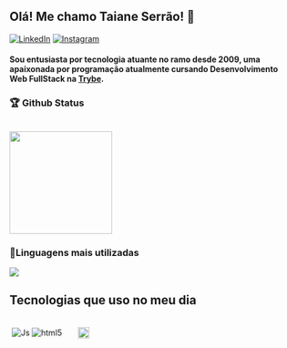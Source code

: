 ## Olá! Me chamo Taiane Serrão! 👋
[![LinkedIn](https://img.shields.io/badge/LinkedIn-0077B5?style=for-the-badge&logo=linkedin&logoColor=white)](https://www.linkedin.com/in/taiane-serrao)
[![Instagram](https://img.shields.io/badge/Instagram-E4405F?style=for-the-badge&logo=instagram&logoColor=white)](https://www.instagram.com/taaiserrao/)

#### Sou entusiasta por tecnologia atuante no ramo desde 2009, uma apaixonada por programação atualmente cursando Desenvolvimento Web FullStack na [Trybe](https://betrybe.com).

### 🏆 Github Status

<div style="display: inline_block"><br/>
  <img height="180em" src="https://github-readme-stats.vercel.app/api?username=taiserrao&show_icons=true&theme=tokyonight&include_all_commits=true&count_private=true"/>

### 🥇Linguagens mais utilizadas
  <img src="https://github-readme-stats.vercel.app/api/top-langs/?username=taiserrao&layout=compact&langs_count=7&theme=tokyonight"/>
</div>


## Tecnologias que uso no meu dia

<div style="display: inline_block"><br/>
<img align="center" alt="" src="https://img.shields.io/badge/GIT-E44C30?style=for-the-badge&logo=git&logoColor=white"/>
<img align="center" alt="Js" src="https://img.shields.io/badge/JavaScript-F7DF1E?style=for-the-badge&logo=javascript&logoColor=black"/>
<img align="center" alt="html5" src="https://img.shields.io/badge/HTML5-E34F26?style=for-the-badge&logo=html5&logoColor=white"/>
<img align="center" alt="" src="https://img.shields.io/badge/CSS3-1572B6?style=for-the-badge&logo=css3&logoColor=white"/>
<img align="center" alt="" src="https://img.shields.io/badge/Bootstrap-563D7C?style=for-the-badge&logo=bootstrap&logoColor=white"/>
<img align="center" alt="" src="https://img.shields.io/badge/TypeScript-007ACC?style=for-the-badge&logo=typescript&logoColor=white"/>
<img align="center" alt="" src="https://img.shields.io/badge/React-20232A?style=for-the-badge&logo=react&logoColor=61DAFB"/>
<img align="center" alt="" src="https://img.shields.io/badge/Redux-593D88?style=for-the-badge&logo=redux&logoColor=white"/>
<img align="center" alt="" src="https://img.shields.io/badge/Node.js-43853D?style=for-the-badge&logo=node.js&logoColor=white"/>
<img align="center" alt="" height="20"src="https://www.docker.com/wp-content/uploads/2022/03/Docker-Logo-White-RGB_Horizontal.png"/>
<img align="center" alt="" src="https://img.shields.io/badge/MySQL-00000F?style=for-the-badge&logo=mysql&logoColor=white"/>
<img align="center" alt="" src="https://img.shields.io/badge/sequelize-323330?style=for-the-badge&logo=sequelize&logoColor=blue"/>
<img align="center" alt="" src="https://img.shields.io/badge/Jest-323330?style=for-the-badge&logo=Jest&logoColor=white"/>
<img align="center" alt="" src="https://img.shields.io/badge/Figma-F24E1E?style=for-the-badge&logo=figma&logoColor=white"/>
<img align="center" alt="" src="https://img.shields.io/badge/Wordpress-21759B?style=for-the-badge&logo=wordpress&logoColor=white"/>
<img align="center" alt="" src="https://img.shields.io/badge/Linux-FCC624?style=for-the-badge&logo=linux&logoColor=black"/>
<img align="center" alt="" src="https://img.shields.io/badge/GNU%20Bash-4EAA25?style=for-the-badge&logo=GNU%20Bash&logoColor=white"/>
<img align="center" alt="" src="https://img.shields.io/badge/Kali_Linux-557C94?style=for-the-badge&logo=kali-linux&logoColor=white"/>
<img align="center" alt="" src="https://img.shields.io/badge/Ubuntu-E95420?style=for-the-badge&logo=ubuntu&logoColor=white"/>
<img align="center" alt="" src=""/>
</div>
